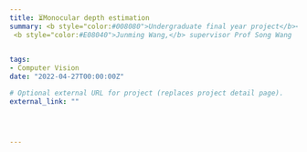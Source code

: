 ```yaml
---
title: ⏳Monocular depth estimation
summary: <b style="color:#008080">Undergraduate final year project</b></br> 
 <b style="color:#E08040">Junming Wang,</b> supervisor Prof Song Wang  </br>
 

tags:
- Computer Vision
date: "2022-04-27T00:00:00Z"

# Optional external URL for project (replaces project detail page).
external_link: ""




---
```

